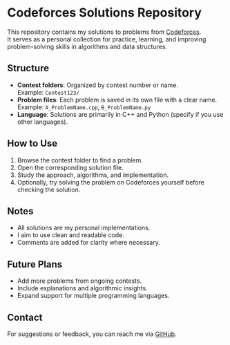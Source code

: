# Codeforces Solutions Repository

This repository contains my solutions to problems from [Codeforces](https://codeforces.com/).  
It serves as a personal collection for practice, learning, and improving problem-solving skills in algorithms and data structures.

## Structure

- **Contest folders**: Organized by contest number or name.  
  Example: `Contest123/`
- **Problem files**: Each problem is saved in its own file with a clear name.  
  Example: `A_ProblemName.cpp`, `B_ProblemName.py`
- **Language**: Solutions are primarily in C++ and Python (specify if you use other languages).

## How to Use

1. Browse the contest folder to find a problem.
2. Open the corresponding solution file.
3. Study the approach, algorithms, and implementation.
4. Optionally, try solving the problem on Codeforces yourself before checking the solution.

## Notes

- All solutions are my personal implementations.
- I aim to use clean and readable code.
- Comments are added for clarity where necessary.

## Future Plans

- Add more problems from ongoing contests.
- Include explanations and algorithmic insights.
- Expand support for multiple programming languages.

## Contact

For suggestions or feedback, you can reach me via [GitHub](https://github.com/asmaa-aljazzar).

